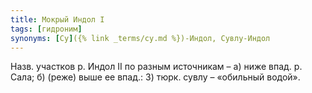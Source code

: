 ```yaml
---
title: Мокрый Индол I
tags: [гидроним]
synonyms: [Су]({% link _terms/су.md %})-Индол, Сувлу-Индол
---
```


Назв. участков р. Индол II по разным источникам – а) ниже впад. р. Сала; б)
(реже) выше ее впад.: 3) тюрк. сувлу – «обильный водой».
